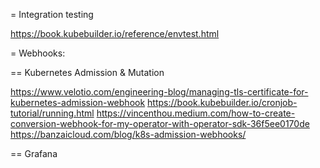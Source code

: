 = Integration testing

https://book.kubebuilder.io/reference/envtest.html

= Webhooks:

== Kubernetes Admission & Mutation

https://www.velotio.com/engineering-blog/managing-tls-certificate-for-kubernetes-admission-webhook
https://book.kubebuilder.io/cronjob-tutorial/running.html
https://vincenthou.medium.com/how-to-create-conversion-webhook-for-my-operator-with-operator-sdk-36f5ee0170de
https://banzaicloud.com/blog/k8s-admission-webhooks/

== Grafana